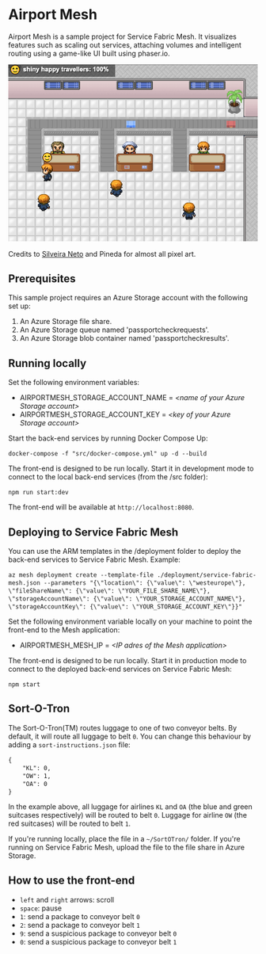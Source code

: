 # Airport Mesh

Airport Mesh is a sample project for Service Fabric Mesh. It visualizes features such as scaling out services, attaching volumes and intelligent routing using a game-like UI built using phaser.io.

![screenshot](./images/screenshot.png)

Credits to [Silveira Neto](http://silveiraneto.net/2011/08/20/getting-openpixels/) and Pineda for almost all pixel art.

## Prerequisites

This sample project requires an Azure Storage account with the following set up:

1. An Azure Storage file share.
2. An Azure Storage queue named 'passportcheckrequests'.
3. An Azure Storage blob container named 'passportcheckresults'.

## Running locally

Set the following environment variables:

- AIRPORTMESH_STORAGE_ACCOUNT_NAME = *\<name of your Azure Storage account>*
- AIRPORTMESH_STORAGE_ACCOUNT_KEY = *\<key of your Azure Storage account>*

Start the back-end services by running Docker Compose Up:

```
docker-compose -f "src/docker-compose.yml" up -d --build
```

The front-end is designed to be run locally. Start it in development mode to connect to the local back-end services (from the /src folder):

```
npm run start:dev
```

The front-end will be available at `http://localhost:8080`.

## Deploying to Service Fabric Mesh

You can use the ARM templates in the /deployment folder to deploy the back-end services to Service Fabric Mesh. Example:
```
az mesh deployment create --template-file ./deployment/service-fabric-mesh.json --parameters "{\"location\": {\"value\": \"westeurope\"}, \"fileShareName\": {\"value\": \"YOUR_FILE_SHARE_NAME\"}, \"storageAccountName\": {\"value\": \"YOUR_STORAGE_ACCOUNT_NAME\"}, \"storageAccountKey\": {\"value\": \"YOUR_STORAGE_ACCOUNT_KEY\"}}"
```

Set the following environment variable locally on your machine to point the front-end to the Mesh application:

- AIRPORTMESH_MESH_IP = *\<IP adres of the Mesh application>*

The front-end is designed to be run locally. Start it in production mode to connect to the deployed back-end services on Service Fabric Mesh:

```
npm start
```

## Sort-O-Tron

The Sort-O-Tron(TM) routes luggage to one of two conveyor belts. By default, it will route all luggage to belt `0`. You can change this behaviour by adding a `sort-instructions.json` file:

```
{
    "KL": 0,
    "OW": 1,
    "OA": 0
}
```

In the example above, all luggage for airlines `KL` and `OA` (the blue and green suitcases respectively) will be routed to belt `0`. Luggage for airline `OW` (the red suitcases) will be routed to belt `1`.

If you're running locally, place the file in a `~/SortOTron/` folder. If you're running on Service Fabric Mesh, upload the file to the file share in Azure Storage.

## How to use the front-end

- `left` and `right` arrows: scroll
- `space`: pause
- `1`: send a package to conveyor belt `0`
- `2`: send a package to conveyor belt `1`
- `9`: send a suspicious package to conveyor belt `0`
- `0`: send a suspicious package to conveyor belt `1`
